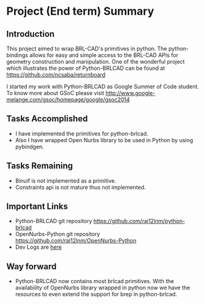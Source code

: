 # Project (End term) Summary

## Introduction

This project aimed to wrap BRL-CAD's primitives in python. The
python-bindings allows for easy and simple access to the BRL-CAD APIs
for geometry construction and manipulation. One of the wonderful project
which illustrates the power of Python-BRLCAD can be found at
<https://github.com/ncsaba/returnboard>

I started my work with Python-BRLCAD as Google Summer of Code student.
To know more about GSoC please visit
<http://www.google-melange.com/gsoc/homepage/google/gsoc2014>

## Tasks Accomplished

-   I have implemented the primitives for python-brlcad.
-   Also I have wrapped Open Nurbs library to be used in Python by using
    pybindgen.

## Tasks Remaining

-   Binuif is not implemented as a primitive.
-   Constraints api is not mature thus not implemented.

## Important Links

-   Python-BRLCAD git repository
    <https://github.com/raj12lnm/python-brlcad>
-   OpenNurbs-Python git repository
    <https://github.com/raj12lnm/OpenNurbs-Python>
-   Dev Logs are [here](Krajkreddy/GSOC14/summary.md)

## Way forward

-   Python-BRLCAD now contains most brlcad primitives. With the
    availability of OpenNurbs library wrapped in python now we have the
    resources to even extend the support for brep in python-brlcad.
